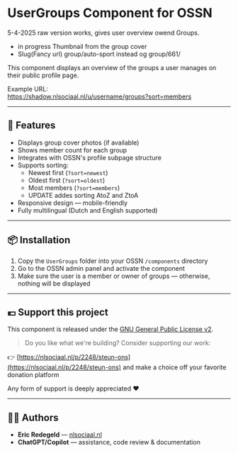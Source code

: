 # UserGroups Component for OSSN
5-4-2025 raw version works, gives user overview owend Groups. 
- in progress Thumbnail from the group cover
- Slug(Fancy url) group/auto-sport instead og group/661/

  

This component displays an overview of the groups a user manages on their public profile page.

Example URL:  
https://shadow.nlsociaal.nl/u/username/groups?sort=members


---

## 🧩 Features

- Displays group cover photos (if available)  
- Shows member count for each group  
- Integrates with OSSN's profile subpage structure  
- Supports sorting:
  - Newest first (`?sort=newest`)
  - Oldest first (`?sort=oldest`)
  - Most members (`?sort=members`)
  - UPDATE addes sorting AtoZ and ZtoA
- Responsive design — mobile-friendly  
- Fully multilingual (Dutch and English supported)

---

## 📦 Installation

1. Copy the `UserGroups` folder into your OSSN `/components` directory  
2. Go to the OSSN admin panel and activate the component  
3. Make sure the user is a member or owner of groups — otherwise, nothing will be displayed

---

## 💶 Support this project

This component is released under the [GNU General Public License v2](https://www.gnu.org/licenses/old-licenses/gpl-2.0.html).

> Do you like what we're building? Consider supporting our work:

👉 [https://nlsociaal.nl/p/2248/steun-ons](https://nlsociaal.nl/p/2248/steun-ons) and make a choice off your favorite donation platform

Any form of support is deeply appreciated ❤️

---

## 👨‍💻 Authors

- **Eric Redegeld** — [nlsociaal.nl](https://nlsociaal.nl)  
- **ChatGPT/Copilot** — assistance, code review & documentation
